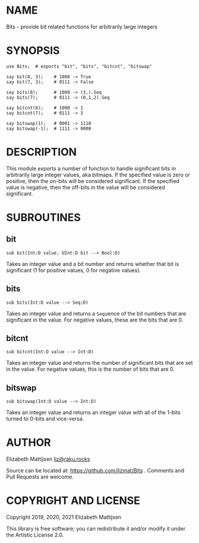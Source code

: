 NAME
====

Bits - provide bit related functions for arbitrarily large integers

SYNOPSIS
========

    use Bits;  # exports "bit", "bits", "bitcnt", "bitswap"

    say bit(8, 3);    # 1000 -> True
    say bit(7, 3);    # 0111 -> False

    say bits(8);      # 1000 -> (3,).Seq
    say bits(7);      # 0111 -> (0,1,2).Seq

    say bitcnt(8);    # 1000 -> 1
    say bitcnt(7);    # 0111 -> 3

    say bitswap(1);   # 0001 -> 1110
    say bitswap(-1);  # 1111 -> 0000

DESCRIPTION
===========

This module exports a number of function to handle significant bits in arbitrarily large integer values, aka bitmaps. If the specified value is zero or positive, then the on-bits will be considered significant. If the specified value is negative, then the off-bits in the value will be considered significant.

SUBROUTINES
===========

bit
---

    sub bit(Int:D value, UInt:D bit --> Bool:D)

Takes an integer value and a bit number and returns whether that bit is significant (1 for positive values, 0 for negative values).

bits
----

    sub bits(Int:D value --> Seq:D)

Takes an integer value and returns a `Seq`uence of the bit numbers that are significant in the value. For negative values, these are the bits that are 0.

bitcnt
------

    sub bitcnt(Int:D value --> Int:D)

Takes an integer value and returns the number of significant bits that are set in the value. For negative values, this is the number of bits that are 0.

bitswap
-------

    sub bitswap(Int:D value --> Int:D)

Takes an integer value and returns an integer value with all of the 1-bits turned to 0-bits and vice-versa.

AUTHOR
======

Elizabeth Mattijsen <liz@raku.rocks>

Source can be located at: https://github.com/lizmat/Bits . Comments and Pull Requests are welcome.

COPYRIGHT AND LICENSE
=====================

Copyright 2019, 2020, 2021 Elizabeth Mattijsen

This library is free software; you can redistribute it and/or modify it under the Artistic License 2.0.


